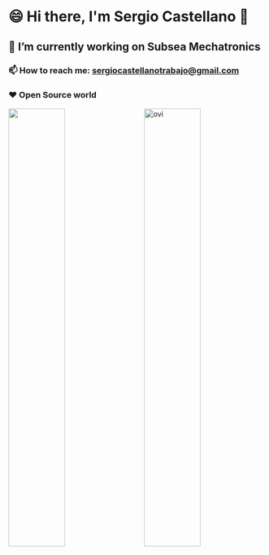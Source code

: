 # 😄 Hi there, I'm Sergio Castellano 👋
## 🔭 I’m currently working on Subsea Mechatronics
### 📫 How to reach me: sergiocastellanotrabajo@gmail.com
### ❤️ Open Source world

<img align = "Right" width = "47%" src="https://github-readme-stats.vercel.app/api/top-langs?username=SCASTELLANO6044&show_icons=true&locale=en&layout=compact&theme=chartreuse-dark" alt="ovi" />
<img align = "Left" width = "47%" src = "https://github-readme-stats.vercel.app/api?username=SCASTELLANO6044&show_icons=true&theme=radical" />

<!--
**SCASTELLANO6044/SCASTELLANO6044** is a ✨ _special_ ✨ repository because its `README.md` (this file) appears on your GitHub profile.

Here are some ideas to get you started:

- 🔭 I’m currently working on ...
- 🌱 I’m currently learning ...
- 👯 I’m looking to collaborate on ...
- 🤔 I’m looking for help with ...
- 💬 Ask me about ...
- 📫 How to reach me: ...
- 😄 Pronouns: ...
- ⚡ Fun fact: ...
-->
